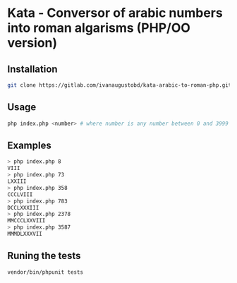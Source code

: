 # Kata - Conversor of arabic numbers into roman algarisms (PHP/OO version)
## Installation
```sh
git clone https://gitlab.com/ivanaugustobd/kata-arabic-to-roman-php.git && cd kata-arabic-to-roman-php && composer install
```
## Usage
```sh
php index.php <number> # where number is any number between 0 and 3999
```
## Examples
```sh
> php index.php 8
VIII
> php index.php 73
LXXIII
> php index.php 358
CCCLVIII
> php index.php 783
DCCLXXXIII
> php index.php 2378
MMCCCLXXVIII
> php index.php 3587
MMMDLXXXVII
```
## Runing the tests
```sh
vendor/bin/phpunit tests
```
